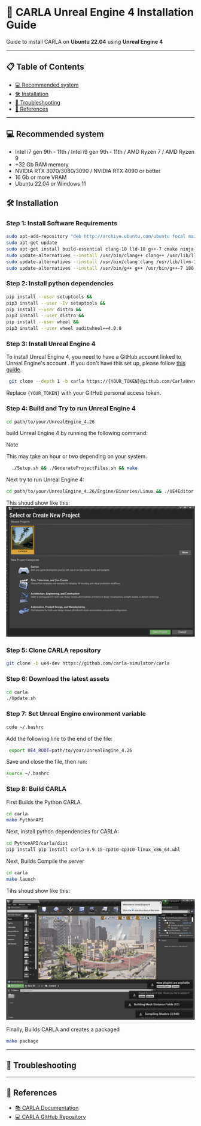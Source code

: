 # 🚗 CARLA Unreal Engine 4 Installation Guide

Guide to install CARLA on **Ubuntu 22.04** using **Unreal Engine 4**

---

## 📋 Table of Contents

* [💻 Recommended system](#recommended-system)
* [🛠️ Installation](#installation)
* [🐞 Troubleshooting](#troubleshooting)
* [🔗 References](#references)

---


## 💻 Recommended system

* Intel i7 gen 9th - 11th / Intel i9 gen 9th - 11th / AMD Ryzen 7 / AMD Ryzen 9
* +32 Gb RAM memory 
* NVIDIA RTX 3070/3080/3090 / NVIDIA RTX 4090 or better
* 16 Gb or more VRAM
* Ubuntu 22.04 or Windows 11

## 🛠️ Installation

### **Step 1:** Install Software Requirements

```bash
sudo apt-add-repository "deb http://archive.ubuntu.com/ubuntu focal main universe"
sudo apt-get update
sudo apt-get install build-essential clang-10 lld-10 g++-7 cmake ninja-build libvulkan1 python python3 python3-dev python3-pip libpng-dev libtiff5-dev libjpeg-dev tzdata sed curl unzip autoconf libtool rsync libxml2-dev git git-lfs
sudo update-alternatives --install /usr/bin/clang++ clang++ /usr/lib/llvm-10/bin/clang++ 180 &&
sudo update-alternatives --install /usr/bin/clang clang /usr/lib/llvm-10/bin/clang 180 &&
sudo update-alternatives --install /usr/bin/g++ g++ /usr/bin/g++-7 180
```

### **Step 2:** Install python dependencies

```bash
pip install --user setuptools &&
pip3 install --user -Iv setuptools &&
pip install --user distro &&
pip3 install --user distro &&
pip install --user wheel &&
pip3 install --user wheel auditwheel==4.0.0
```

### **Step 3:** Install Unreal Engine 4

To install Unreal Engine 4, you need to have a GitHub account linked to Unreal Engine's account . If you don't have this set up, please follow [this guide](https://www.unrealengine.com/en-US/ue-on-github).

```bash
 git clone --depth 1 -b carla https://{YOUR_TOKEN}@github.com/CarlaUnreal/UnrealEngine.git ~/UnrealEngine_4.26
```
Replace `{YOUR_TOKEN}` with your GitHub personal access token.


### **Step 4:** Build and Try to run Unreal Engine 4

```bash
cd path/to/your/UnrealEngine_4.26
```
build Unreal Engine 4 by running the following command:
> [!NOTE]
> This may take an hour or two depending on your system.

```bash
  ./Setup.sh && ./GenerateProjectFiles.sh && make
```

Next try to run Unreal Engine 4:

```bash
cd path/to/your/UnrealEngine_4.26/Engine/Binaries/Linux && ./UE4Editor
```

This shoud show like this:
![unreal_engine_4](./images/unreal4.png)

### **Step 5:** Clone CARLA repository

```bash
git clone -b ue4-dev https://github.com/carla-simulator/carla
```

### **Step 6:** Download the latest assets

```bash
cd carla
./Update.sh
```

### **Step 7:** Set Unreal Engine environment variable

```bash
code ~/.bashrc
```
Add the following line to the end of the file:

```bash
 export UE4_ROOT=path/to/your/UnrealEngine_4.26
```

Save and close the file, then run:

```bash
source ~/.bashrc
```

### **Step 8:** Build CARLA

First Builds the Python CARLA.

```bash
cd carla
make PythonAPI
```
Next, install python dependencies for CARLA:

```bash 
cd PythonAPI/carla/dist
pip install pip install carla-0.9.15-cp310-cp310-linux_x86_64.whl
```

Next, Builds Compile the server

```bash
cd carla
make launch
```

Tihs shoud show like this:

![carla_unreal_engine_4](./images/carlar_unreal4.png)


Finally, Builds CARLA and creates a packaged 

```bash
make package
```





---

## 🐞 Troubleshooting


---

## 🔗 References

* [📚 CARLA Documentation](https://carla.readthedocs.io/en/latest/)
* [💻 CARLA GitHub Repository](https://github.com/carla-simulator/carla.git)

